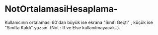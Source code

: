 # NotOrtalamasiHesaplama-
Kullanıcının ortalaması 60'dan büyük ise ekrana "Sınıfı Geçti" , küçük ise "Sınıfta Kaldı" yazsın.  (Not : If ve Else kullanılmayacak..).
